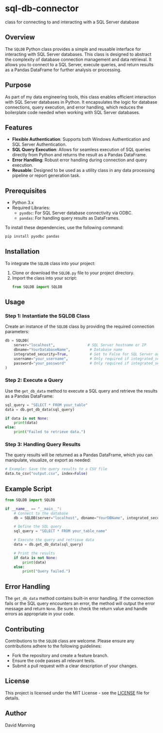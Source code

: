 # sql-db-connector
 class for connecting to and interacting with a SQL Server database

## Overview

The `SQLDB` Python class provides a simple and reusable interface for interacting with SQL Server databases. This class is designed to abstract the complexity of database connection management and data retrieval. It allows you to connect to a SQL Server, execute queries, and return results as a Pandas DataFrame for further analysis or processing.

## Purpose

As part of my data engineering tools, this class enables efficient interaction with SQL Server databases in Python. It encapsulates the logic for database connections, query execution, and error handling, which reduces the boilerplate code needed when working with SQL Server databases.

## Features

- **Flexible Authentication**: Supports both Windows Authentication and SQL Server Authentication.
- **SQL Query Execution**: Allows for seamless execution of SQL queries directly from Python and returns the result as a Pandas DataFrame.
- **Error Handling**: Robust error handling during connection and query execution.
- **Reusable**: Designed to be used as a utility class in any data processing pipeline or report generation task.

## Prerequisites

- Python 3.x
- Required Libraries:
  - `pyodbc`: For SQL Server database connectivity via ODBC.
  - `pandas`: For handling query results as DataFrames.

To install these dependencies, use the following command:

```bash
pip install pyodbc pandas
```

## Installation

To integrate the `SQLDB` class into your project:

1. Clone or download the `SQLDB.py` file to your project directory.
2. Import the class into your script:
   ```python
   from SQLDB import SQLDB
   ```

## Usage

### Step 1: Instantiate the SQLDB Class

Create an instance of the `SQLDB` class by providing the required connection parameters:

```python
db = SQLDB(
    server="localhost",               # SQL Server hostname or IP
    dbname="YourDatabaseName",         # Database name
    integrated_security=True,          # Set to False for SQL Server authentication
    username="your_username",          # Only required if integrated_security=False
    password="your_password"           # Only required if integrated_security=False
)
```

### Step 2: Execute a Query

Use the `get_db_data` method to execute a SQL query and retrieve the results as a Pandas DataFrame:

```python
sql_query = "SELECT * FROM your_table"
data = db.get_db_data(sql_query)

if data is not None:
    print(data)
else:
    print("Failed to retrieve data.")
```

### Step 3: Handling Query Results

The query results will be returned as a Pandas DataFrame, which you can manipulate, visualize, or export as needed:

```python
# Example: Save the query results to a CSV file
data.to_csv("output.csv", index=False)
```

## Example Script

```python
from SQLDB import SQLDB

if __name__ == "__main__":
    # Connect to the database
    db = SQLDB(server="localhost", dbname="YourDBName", integrated_security=True)

    # Define the SQL query
    sql_query = "SELECT * FROM your_table_name"

    # Execute the query and retrieve data
    data = db.get_db_data(sql_query)

    # Print the results
    if data is not None:
        print(data)
    else:
        print("Query failed.")
```

## Error Handling

The `get_db_data` method contains built-in error handling. If the connection fails or the SQL query encounters an error, the method will output the error message and return `None`. Be sure to check the return value and handle errors as appropriate in your code.

## Contributing

Contributions to the `SQLDB` class are welcome. Please ensure any contributions adhere to the following guidelines:

- Fork the repository and create a feature branch.
- Ensure the code passes all relevant tests.
- Submit a pull request with a clear description of your changes.

## License

This project is licensed under the MIT License - see the [LICENSE](LICENSE) file for details.

## Author

David Manning
